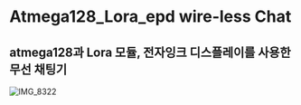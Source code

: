 # Atmega128_Lora_epd  wire-less Chat
## atmega128과 Lora 모듈, 전자잉크 디스플레이를 사용한 무선 채팅기
![IMG_8322](https://github.com/elppado/atmega128_Lora_epd/assets/109073690/54245ae9-a392-4558-815e-085943035117)
